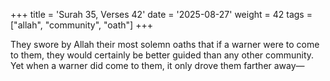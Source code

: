 +++
title = 'Surah 35, Verses 42'
date = '2025-08-27'
weight = 42
tags = ["allah", "community", "oath"]
+++

They swore by Allah their most solemn oaths that if a warner were to come to them, they would certainly be better guided than any other community. Yet when a warner did come to them, it only drove them farther away—
